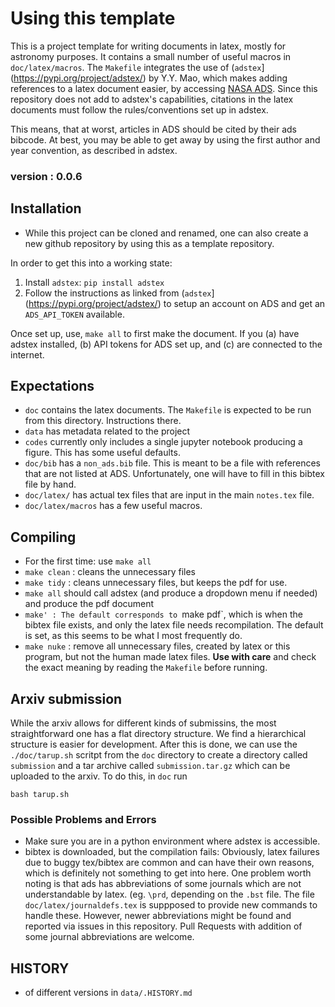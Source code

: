# Using this template

This is a project template for writing documents in latex, mostly for astronomy purposes. It contains a small number of useful macros in `doc/latex/macros`. The `Makefile` integrates the use of (`adstex`](https://pypi.org/project/adstex/) by Y.Y. Mao, which makes adding references to a latex document easier, by accessing [NASA ADS](https://ui.adsabs.harvard.edu). Since this repository does not add to adstex's capabilities, citations in the latex documents must follow the rules/conventions set up in adstex.

This means, that at worst, articles in ADS should be cited by their ads bibcode. At best, you may be able to get away by using the first author and year convention, as described in adstex.
### version : 0.0.6

## Installation
- While this project can be cloned and renamed, one can also create a new github repository by using this as a template repository. 

In order to get this into a working state:

1. Install `adstex`: ```pip install adstex```
2. Follow the instructions as linked from (`adstex`](https://pypi.org/project/adstex/) to setup an account on ADS and get an `ADS_API_TOKEN` available.


Once set up, use, `make all` to first make the document. If you (a) have adstex installed, (b) API tokens for ADS set up, and (c) are connected to the internet.
## Expectations

- `doc` contains the latex documents. The `Makefile` is expected to be run from this directory. Instructions there.
- `data` has metadata related to the project
- `codes` currently only includes a single jupyter notebook producing a figure. This has some useful defaults.
- `doc/bib` has a `non_ads.bib` file. This is meant to be a file with references that are not listed at ADS. Unfortunately, one will have to fill in this bibtex file by hand.
- `doc/latex/` has actual tex files that are input in the main `notes.tex` file. 
- `doc/latex/macros` has a few useful macros. 
## Compiling
- For the first time: use `make all`
- `make clean` : cleans the unnecessary files
- `make tidy` : cleans unnecessary files, but keeps the pdf for use.
- `make all` should call adstex (and produce a dropdown menu if needed) and produce the pdf document
- `make' : The default corresponds to `make pdf`, which is when the bibtex file exists, and only the latex file needs recompilation. The default is set, as this seems to be what I most frequently do.
-  `make nuke` : remove all unnecessary files, created by latex or this program, but not the human made latex files. **Use with care** and check the exact meaning by reading the `Makefile` before running.

## Arxiv submission
While the arxiv allows for different kinds of submissins, the most straightforward one has a flat directory structure. We find a hierarchical structure is easier for development. After this is done, we can use the `./doc/tarup.sh` scritpt from the `doc` directory to create a directory called `submission` and a tar archive called `submission.tar.gz` which can be uploaded to the arxiv. To do this, in `doc` run
```
bash tarup.sh
```

### Possible Problems and Errors
- Make sure you are in a python environment where adstex is accessible.
- bibtex is downloaded, but the compilation fails: Obviously, latex failures due to buggy tex/bibtex are common and can have their own reasons, which is definitely not something to get into here. One problem worth noting is that ads has abbreviations of some journals which are not understandable by latex. (eg. `\prd`, depending on the `.bst` file. The file `doc/latex/journaldefs.tex` is suppposed to provide new commands to handle these. However, newer abbreviations might be found and reported via issues in this repository. Pull Requests with addition of some journal abbreviations are welcome.
## HISTORY
- of different versions in `data/.HISTORY.md`
